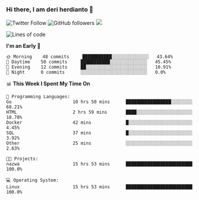 ### Hi there, I am deri herdianto 👋
![Twitter Follow](https://img.shields.io/twitter/follow/deikatsuo?label=Follow)
![GitHub followers](https://img.shields.io/github/followers/deikatsuo?label=Follow&style=social)
![](https://visitor-badge.glitch.me/badge?page_id=deikatsuo.deikatsuo)

<!--
**deikatsuo/deikatsuo** is a ✨ _special_ ✨ repository because its `README.md` (this file) appears on your GitHub profile.

Here are some ideas to get you started:

- 🔭 I’m currently working on ...
- 🌱 I’m currently learning ...
- 👯 I’m looking to collaborate on ...
- 🤔 I’m looking for help with ...
- 💬 Ask me about ...
- 📫 How to reach me: ...
- 😄 Pronouns: ...
- ⚡ Fun fact: ...
-->

<!--START_SECTION:waka-->
![Lines of code](https://img.shields.io/badge/From%20Hello%20World%20I%27ve%20Written-12891%20lines%20of%20code-blue)

**I'm an Early 🐤** 

```text
🌞 Morning    48 commits     ███████████░░░░░░░░░░░░░░   43.64% 
🌆 Daytime    50 commits     ███████████░░░░░░░░░░░░░░   45.45% 
🌃 Evening    12 commits     ██░░░░░░░░░░░░░░░░░░░░░░░   10.91% 
🌙 Night      0 commits      ░░░░░░░░░░░░░░░░░░░░░░░░░   0.0%

```


📊 **This Week I Spent My Time On** 

```text
💬 Programming Languages: 
Go                       10 hrs 50 mins      █████████████████░░░░░░░░   68.21% 
HTML                     2 hrs 59 mins       ████░░░░░░░░░░░░░░░░░░░░░   18.78% 
Docker                   42 mins             █░░░░░░░░░░░░░░░░░░░░░░░░   4.45% 
SQL                      37 mins             █░░░░░░░░░░░░░░░░░░░░░░░░   3.92% 
Other                    25 mins             ░░░░░░░░░░░░░░░░░░░░░░░░░   2.63%

🐱‍💻 Projects: 
nazwa                    15 hrs 53 mins      █████████████████████████   100.0%

💻 Operating System: 
Linux                    15 hrs 53 mins      █████████████████████████   100.0%

```


<!--END_SECTION:waka-->
